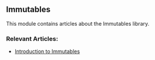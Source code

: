 ## Immutables

This module contains articles about the Immutables library.

### Relevant Articles:
- [Introduction to Immutables](https://www.surya.com/immutables)

